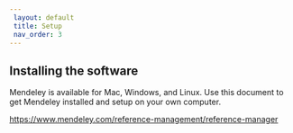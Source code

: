 ```yaml
---
 layout: default
 title: Setup
 nav_order: 3
---
```


## Installing the software

Mendeley is available for Mac, Windows, and Linux.  Use this document to get Mendeley installed and setup on your own computer.

https://www.mendeley.com/reference-management/reference-manager 
